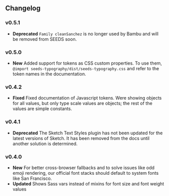 ## Changelog

### v0.5.1
- **Deprecated** `Family cleanSanchez` is no longer used by Bambu and will be removed from SEEDS soon.

### v0.5.0
- **New** Added support for tokens as CSS custom properties. To use them, `@import seeds-typography/dist/seeds-typography.css` and refer to the token names in the documentation.

### v0.4.2
- **Fixed** Fixed documentation of Javascript tokens. Were showing objects for all values, but only type scale values are objects; the rest of the values are simple constants.

### v0.4.1

- **Deprecated** The Sketch Text Styles plugin has not been updated for the latest versions of Sketch. It has been removed from the docs until another solution is determined.

### v0.4.0

- **New** For better cross-browser fallbacks and to solve issues like odd emoji rendering, our official font stacks should default to system fonts like San Francisco.
- **Updated** Shows Sass vars instead of mixins for font size and font weight values
